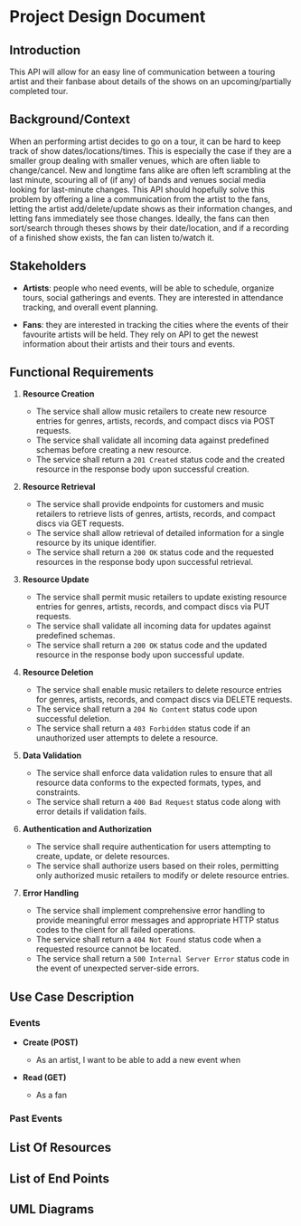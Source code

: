 # Project Design Document

## Introduction

This API will allow for an easy line of communication between a touring artist and their fanbase about details of the shows on an upcoming/partially completed tour.

## Background/Context

When an performing artist decides to go on a tour, it can be hard to keep track of show dates/locations/times.  This is especially the case if they are a smaller group dealing with smaller venues, which are often liable to change/cancel.  New and longtime fans alike are often left scrambling at the last minute, scouring all of (if any) of bands and venues social media looking for last-minute changes.  This API should hopefully solve this problem by offering a line a communication from the artist to the fans, letting the artist add/delete/update shows as their information changes, and letting fans immediately see those changes.  Ideally, the fans can then sort/search through theses shows by their date/location, and if a recording of a finished show exists, the fan can listen to/watch it.

## Stakeholders

 - **Artists**: people who need events, will be able to schedule, organize tours, social gatherings and events. They are interested in attendance tracking, and overall event planning.

 - **Fans**: they are interested in tracking the cities where the events of their favourite artists will be held. They rely on API to get the newest information about their artists and their tours and events.

## Functional Requirements

1. **Resource Creation**
   - The service shall allow music retailers to create new resource entries for genres, artists, records, and compact discs via POST requests.
   - The service shall validate all incoming data against predefined schemas before creating a new resource.
   - The service shall return a `201 Created` status code and the created resource in the response body upon successful creation.

2. **Resource Retrieval**
   - The service shall provide endpoints for customers and music retailers to retrieve lists of genres, artists, records, and compact discs via GET requests.
   - The service shall allow retrieval of detailed information for a single resource by its unique identifier.
   - The service shall return a `200 OK` status code and the requested resources in the response body upon successful retrieval.

3. **Resource Update**
   - The service shall permit music retailers to update existing resource entries for genres, artists, records, and compact discs via PUT requests.
   - The service shall validate all incoming data for updates against predefined schemas.
   - The service shall return a `200 OK` status code and the updated resource in the response body upon successful update.

4. **Resource Deletion**
   - The service shall enable music retailers to delete resource entries for genres, artists, records, and compact discs via DELETE requests.
   - The service shall return a `204 No Content` status code upon successful deletion.
   - The service shall return a `403 Forbidden` status code if an unauthorized user attempts to delete a resource.

5. **Data Validation**
   - The service shall enforce data validation rules to ensure that all resource data conforms to the expected formats, types, and constraints.
   - The service shall return a `400 Bad Request` status code along with error details if validation fails.

6. **Authentication and Authorization**
   - The service shall require authentication for users attempting to create, update, or delete resources.
   - The service shall authorize users based on their roles, permitting only authorized music retailers to modify or delete resource entries.

7. **Error Handling**
   - The service shall implement comprehensive error handling to provide meaningful error messages and appropriate HTTP status codes to the client for all failed operations.
   - The service shall return a `404 Not Found` status code when a requested resource cannot be located.
   - The service shall return a `500 Internal Server Error` status code in the event of unexpected server-side errors.

## Use Case Description


### Events
- **Create (POST)**
   - As an artist, I want to be able to add a new event when

- **Read (GET)**
   - As a fan
### Past Events

## List Of Resources


## List of End Points


## UML Diagrams

